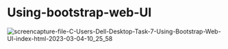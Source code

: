 # Using-bootstrap-web-UI


![screencapture-file-C-Users-Dell-Desktop-Task-7-Using-Bootstrap-Web-UI-index-html-2023-03-04-10_25_58](https://user-images.githubusercontent.com/120628111/222942389-d46abf01-641a-453e-af60-c1eefa515088.png)

